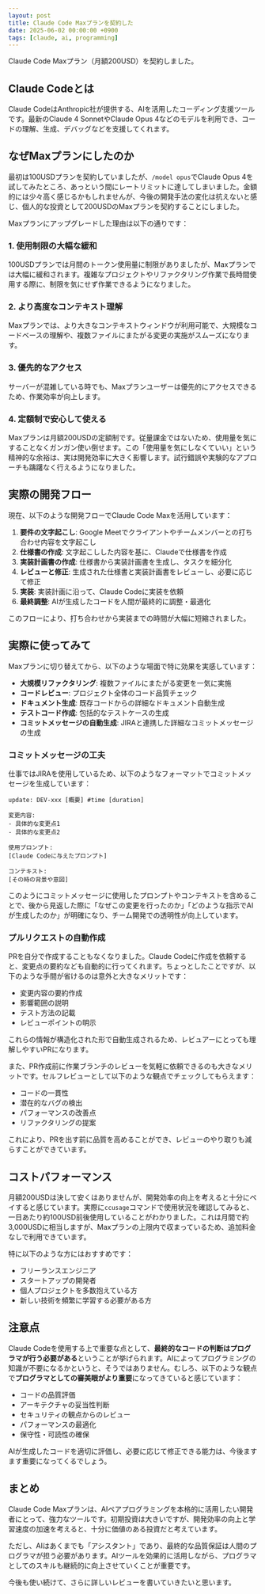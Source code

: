 ```yaml
---
layout: post
title: Claude Code Maxプランを契約した
date: 2025-06-02 00:00:00 +0900
tags: [claude, ai, programming]
---
```


Claude Code Maxプラン（月額200USD）を契約しました。

## Claude Codeとは

Claude CodeはAnthropic社が提供する、AIを活用したコーディング支援ツールです。最新のClaude 4 SonnetやClaude Opus 4などのモデルを利用でき、コードの理解、生成、デバッグなどを支援してくれます。

## なぜMaxプランにしたのか

最初は100USDプランを契約していましたが、`/model opus`でClaude Opus 4を試してみたところ、あっという間にレートリミットに達してしまいました。金額的には少々高く感じるかもしれませんが、今後の開発手法の変化は抗えないと感じ、個人的な投資として200USDのMaxプランを契約することにしました。

Maxプランにアップグレードした理由は以下の通りです：

### 1. 使用制限の大幅な緩和

100USDプランでは月間のトークン使用量に制限がありましたが、Maxプランでは大幅に緩和されます。複雑なプロジェクトやリファクタリング作業で長時間使用する際に、制限を気にせず作業できるようになりました。

### 2. より高度なコンテキスト理解

Maxプランでは、より大きなコンテキストウィンドウが利用可能で、大規模なコードベースの理解や、複数ファイルにまたがる変更の実施がスムーズになります。

### 3. 優先的なアクセス

サーバーが混雑している時でも、Maxプランユーザーは優先的にアクセスできるため、作業効率が向上します。

### 4. 定額制で安心して使える

Maxプランは月額200USDの定額制です。従量課金ではないため、使用量を気にすることなくガンガン使い倒せます。この「使用量を気にしなくていい」という精神的な余裕は、実は開発効率に大きく影響します。試行錯誤や実験的なアプローチも躊躇なく行えるようになりました。

## 実際の開発フロー

現在、以下のような開発フローでClaude Code Maxを活用しています：

1. **要件の文字起こし**: Google Meetでクライアントやチームメンバーとの打ち合わせ内容を文字起こし
2. **仕様書の作成**: 文字起こしした内容を基に、Claudeで仕様書を作成
3. **実装計画書の作成**: 仕様書から実装計画書を生成し、タスクを細分化
4. **レビューと修正**: 生成された仕様書と実装計画書をレビューし、必要に応じて修正
5. **実装**: 実装計画に沿って、Claude Codeに実装を依頼
6. **最終調整**: AIが生成したコードを人間が最終的に調整・最適化

このフローにより、打ち合わせから実装までの時間が大幅に短縮されました。

## 実際に使ってみて

Maxプランに切り替えてから、以下のような場面で特に効果を実感しています：

- **大規模リファクタリング**: 複数ファイルにまたがる変更を一気に実施
- **コードレビュー**: プロジェクト全体のコード品質チェック
- **ドキュメント生成**: 既存コードからの詳細なドキュメント自動生成
- **テストコード作成**: 包括的なテストケースの生成
- **コミットメッセージの自動生成**: JIRAと連携した詳細なコミットメッセージの生成

### コミットメッセージの工夫

仕事ではJIRAを使用しているため、以下のようなフォーマットでコミットメッセージを生成しています：

```
update: DEV-xxx [概要] #time [duration]

変更内容:
- 具体的な変更点1
- 具体的な変更点2

使用プロンプト:
[Claude Codeに与えたプロンプト]

コンテキスト:
[その時の背景や意図]
```

このようにコミットメッセージに使用したプロンプトやコンテキストを含めることで、後から見返した際に「なぜこの変更を行ったのか」「どのような指示でAIが生成したのか」が明確になり、チーム開発での透明性が向上しています。

### プルリクエストの自動作成

PRを自分で作成することもなくなりました。Claude Codeに作成を依頼すると、変更点の要約なども自動的に行ってくれます。ちょっとしたことですが、以下のような手間が省けるのは意外と大きなメリットです：

- 変更内容の要約作成
- 影響範囲の説明
- テスト方法の記載
- レビューポイントの明示

これらの情報が構造化された形で自動生成されるため、レビュアーにとっても理解しやすいPRになります。

また、PR作成前に作業ブランチのレビューを気軽に依頼できるのも大きなメリットです。セルフレビューとして以下のような観点でチェックしてもらえます：

- コードの一貫性
- 潜在的なバグの検出
- パフォーマンスの改善点
- リファクタリングの提案

これにより、PRを出す前に品質を高めることができ、レビューのやり取りも減らすことができています。

## コストパフォーマンス

月額200USDは決して安くはありませんが、開発効率の向上を考えると十分にペイすると感じています。実際に`ccusage`コマンドで使用状況を確認してみると、一日あたり約100USD前後使用していることがわかりました。これは月間で約3,000USDに相当しますが、Maxプランの上限内で収まっているため、追加料金なしで利用できています。

特に以下のような方にはおすすめです：

- フリーランスエンジニア
- スタートアップの開発者
- 個人プロジェクトを多数抱えている方
- 新しい技術を頻繁に学習する必要がある方

## 注意点

Claude Codeを使用する上で重要な点として、**最終的なコードの判断はプログラマが行う必要がある**ということが挙げられます。AIによってプログラミングの知識が不要になるかというと、そうではありません。むしろ、以下のような観点で**プログラマとしての審美眼がより重要**になってきていると感じています：

- コードの品質評価
- アーキテクチャの妥当性判断
- セキュリティの観点からのレビュー
- パフォーマンスの最適化
- 保守性・可読性の確保

AIが生成したコードを適切に評価し、必要に応じて修正できる能力は、今後ますます重要になってくるでしょう。

## まとめ

Claude Code Maxプランは、AIペアプログラミングを本格的に活用したい開発者にとって、強力なツールです。初期投資は大きいですが、開発効率の向上と学習速度の加速を考えると、十分に価値のある投資だと考えています。

ただし、AIはあくまでも「アシスタント」であり、最終的な品質保証は人間のプログラマが担う必要があります。AIツールを効果的に活用しながら、プログラマとしてのスキルも継続的に向上させていくことが重要です。

今後も使い続けて、さらに詳しいレビューを書いていきたいと思います。